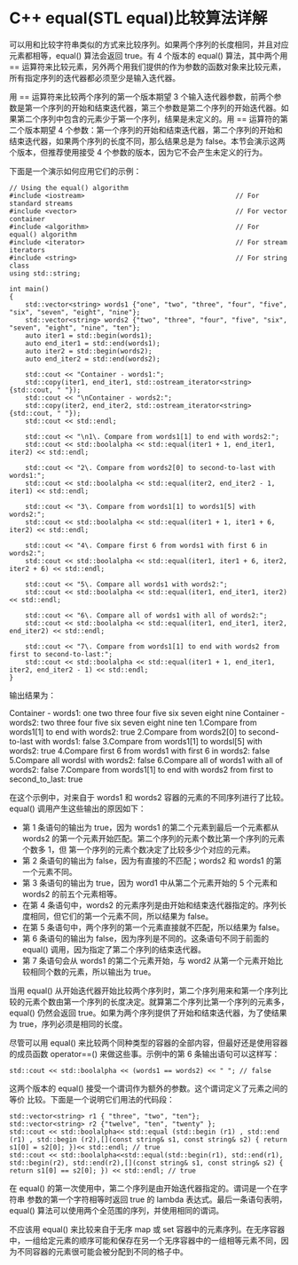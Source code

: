 # C++ equal(STL equal)比较算法详解

可以用和比较字符串类似的方式来比较序列。如果两个序列的长度相同，并且对应元素都相等，equal() 算法会返回 true。有 4 个版本的 equal() 算法，其中两个用 == 运算符来比较元素，另外两个用我们提供的作为参数的函数对象来比较元素，所有指定序列的迭代器都必须至少是输入迭代器。

用 == 运算符来比较两个序列的第一个版本期望 3 个输入迭代器参数，前两个参数是第一个序列的开始和结束迭代器，第三个参数是第二个序列的开始迭代器。如果第二个序列中包含的元素少于第一个序列，结果是未定义的。用 == 运算符的第二个版本期望 4 个参数：第一个序列的开始和结束迭代器，第二个序列的开始和结束迭代器，如果两个序列的长度不同，那么结果总是为 false。本节会演示这两个版本，但推荐使用接受 4 个参数的版本，因为它不会产生未定义的行为。

下面是一个演示如何应用它们的示例：

```
// Using the equal() algorithm
#include <iostream>                                      // For standard streams
#include <vector>                                        // For vector container
#include <algorithm>                                     // For equal() algorithm
#include <iterator>                                      // For stream iterators
#include <string>                                        // For string class
using std::string;

int main()
{
    std::vector<string> words1 {"one", "two", "three", "four", "five", "six", "seven", "eight", "nine"};
    std::vector<string> words2 {"two", "three", "four", "five", "six", "seven", "eight", "nine", "ten"};
    auto iter1 = std::begin(words1);
    auto end_iter1 = std::end(words1);
    auto iter2 = std::begin(words2);
    auto end_iter2 = std::end(words2);

    std::cout << "Container - words1:";
    std::copy(iter1, end_iter1, std::ostream_iterator<string>{std::cout, " "});
    std::cout << "\nContainer - words2:";
    std::copy(iter2, end_iter2, std::ostream_iterator<string>{std::cout, " "});
    std::cout << std::endl;

    std::cout << "\n1\. Compare from words1[1] to end with words2:";
    std::cout << std::boolalpha << std::equal(iter1 + 1, end_iter1, iter2) << std::endl;

    std::cout << "2\. Compare from words2[0] to second-to-last with words1:";
    std::cout << std::boolalpha << std::equal(iter2, end_iter2 - 1, iter1) << std::endl;

    std::cout << "3\. Compare from words1[1] to words1[5] with words2:";
    std::cout << std::boolalpha << std::equal(iter1 + 1, iter1 + 6, iter2) << std::endl;

    std::cout << "4\. Compare first 6 from words1 with first 6 in words2:";
    std::cout << std::boolalpha << std::equal(iter1, iter1 + 6, iter2, iter2 + 6) << std::endl;

    std::cout << "5\. Compare all words1 with words2:";
    std::cout << std::boolalpha << std::equal(iter1, end_iter1, iter2) << std::endl;

    std::cout << "6\. Compare all of words1 with all of words2:";
    std::cout << std::boolalpha << std::equal(iter1, end_iter1, iter2, end_iter2) << std::endl;

    std::cout << "7\. Compare from words1[1] to end with words2 from first to second-to-last:";
    std::cout << std::boolalpha << std::equal(iter1 + 1, end_iter1, iter2, end_iter2 - 1) << std::endl;
}
```

输出结果为：

Container - words1: one two three four five six seven eight nine
Container - words2: two three four five six seven eight nine ten
1.Compare from words1[1] to end with words2: true
2.Compare from words2[0] to second-to-last with words1: false
3.Compare from words1[1] to wordsl[5] with words2: true
4.Compare first 6 from words1 with first 6 in words2: false
5.Compare all wordsl with words2: false
6.Compare all of words1 with all of words2: false
7.Compare from words1[1] to end with words2 from first to second_to_last: true

在这个示例中，对来自于 words1 和 words2 容器的元素的不同序列进行了比较。equal() 调用产生这些输出的原因如下：

*   第 1 条语句的输出为 true，因为 words1 的第二个元素到最后一个元素都从 words2 的第一个元素开始匹配。第二个序列的元素个数比第一个序列的元素个数多 1，但 第一个序列的元素个数决定了比较多少个对应的元素。
*   第 2 条语句的输出为 false，因为有直接的不匹配；words2 和 words1 的第一个元素不同。
*   第 3 条语句的输出为 true，因为 word1 中从第二个元素开始的 5 个元素和 words2 的前五个元素相等。
*   在第 4 条语句中，words2 的元素序列是由开始和结束迭代器指定的。序列长度相同，但它们的第一个元素不同，所以结果为 false。
*   在第 5 条语句中，两个序列的第一个元素直接就不匹配，所以结果为 false。
*   第 6 条语句的输出为 false，因为序列是不同的。这条语句不同于前面的 equal() 调用，因为指定了第二个序列的结束迭代器。
*   第 7 条语句会从 words1 的第二个元素开始，与 word2 从第一个元素开始比较相同个数的元素，所以输出为 true。

当用 equal() 从开始迭代器开始比较两个序列时，第二个序列用来和第一个序列比较的元素个数由第一个序列的长度决定。就算第二个序列比第一个序列的元素多，equal() 仍然会返回 true。如果为两个序列提供了开始和结束迭代器，为了使结果为 true，序列必须是相同的长度。

尽管可以用 equal() 来比较两个同种类型的容器的全部内容，但最好还是使用容器的成员函数 operator==() 来做这些事。示例中的第 6 条输出语句可以这样写：

```
std::cout << std::boolalpha << (words1 == words2) << " "; // false
```

这两个版本的 equal() 接受一个谓词作为额外的参数。这个谓词定义了元素之间的等价 比较。下面是一个说明它们用法的代码段：

```
std::vector<string> r1 { "three", "two", "ten"};
std::vector<string> r2 {"twelve", "ten", "twenty" };
std::cout << std::boolalpha<< std::equal (std::begin (r1) , std::end (r1) , std::begin (r2),[](const string& s1, const string& s2) { return s1[0] = s2[0]; })<< std::endl; // true
std::cout << std::boolalpha<<std::equal(std::begin(r1), std::end(r1), std::begin(r2), std::end(r2),[](const string& s1, const string& s2) { return s1[0] == s2[0]; }) << std::endl; // true
```

在 equal() 的第一次使用中，第二个序列是由开始迭代器指定的。谓词是一个在字符串 参数的第一个字符相等时返回 true 的 lambda 表达式。最后一条语句表明，equal() 算法可以使用两个全范围的序列，并使用相同的谓词。

不应该用 equal() 来比较来自于无序 map 或 set 容器中的元素序列。在无序容器中，一组给定元素的顺序可能和保存在另一个无序容器中的一组相等元素不同，因为不同容器的元素很可能会被分配到不同的格子中。